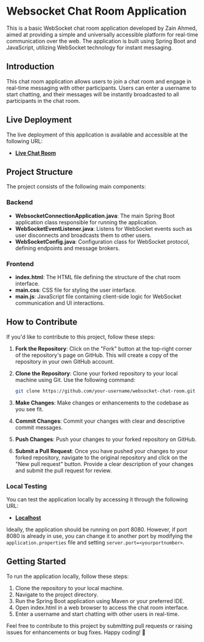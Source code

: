 # Websocket Chat Room Application

This is a basic WebSocket chat room application developed by Zain Ahmed, aimed at providing a simple and universally accessible platform for real-time communication over the web. The application is built using Spring Boot and JavaScript, utilizing WebSocket technology for instant messaging.

## Introduction

This chat room application allows users to join a chat room and engage in real-time messaging with other participants. Users can enter a username to start chatting, and their messages will be instantly broadcasted to all participants in the chat room.

## Live Deployment

The live deployment of this application is available and accessible at the following URL:

- [**Live Chat Room**](https://websocket-springboot-production.up.railway.app/)

## Project Structure

The project consists of the following main components:

### Backend

- **WebsocketConnectionApplication.java**: The main Spring Boot application class responsible for running the application.
- **WebSocketEventListener.java**: Listens for WebSocket events such as user disconnects and broadcasts them to other users.
- **WebSocketConfig.java**: Configuration class for WebSocket protocol, defining endpoints and message brokers.

### Frontend

- **index.html**: The HTML file defining the structure of the chat room interface.
- **main.css**: CSS file for styling the user interface.
- **main.js**: JavaScript file containing client-side logic for WebSocket communication and UI interactions.

## How to Contribute

If you'd like to contribute to this project, follow these steps:

1. **Fork the Repository**: Click on the "Fork" button at the top-right corner of the repository's page on GitHub. This will create a copy of the repository in your own GitHub account.

2. **Clone the Repository**: Clone your forked repository to your local machine using Git. Use the following command:

   ```bash
   git clone https://github.com/your-username/websocket-chat-room.git
   ```

3. **Make Changes**: Make changes or enhancements to the codebase as you see fit.

4. **Commit Changes**: Commit your changes with clear and descriptive commit messages.

5. **Push Changes**: Push your changes to your forked repository on GitHub.

6. **Submit a Pull Request**: Once you have pushed your changes to your forked repository, navigate to the original repository and click on the "New pull request" button. Provide a clear description of your changes and submit the pull request for review.

### Local Testing

You can test the application locally by accessing it through the following URL:

- [**Localhost**](http://localhost:8080)

Ideally, the application should be running on port 8080. However, if port 8080 is already in use, you can change it to another port by modifying the `application.properties` file and setting `server.port=<yourportnumber>`.

## Getting Started

To run the application locally, follow these steps:

1. Clone the repository to your local machine.
2. Navigate to the project directory.
3. Run the Spring Boot application using Maven or your preferred IDE.
4. Open index.html in a web browser to access the chat room interface.
5. Enter a username and start chatting with other users in real-time.

Feel free to contribute to this project by submitting pull requests or raising issues for enhancements or bug fixes. Happy coding! 🚀
